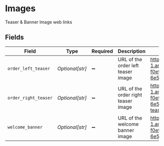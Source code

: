 # Images

Teaser & Banner Image web links


## Fields

| Field                                                                                                                  | Type                                                                                                                   | Required                                                                                                               | Description                                                                                                            | Example                                                                                                                |
| ---------------------------------------------------------------------------------------------------------------------- | ---------------------------------------------------------------------------------------------------------------------- | ---------------------------------------------------------------------------------------------------------------------- | ---------------------------------------------------------------------------------------------------------------------- | ---------------------------------------------------------------------------------------------------------------------- |
| `order_left_teaser`                                                                                                    | *Optional[str]*                                                                                                        | :heavy_minus_sign:                                                                                                     | URL of the order left teaser image                                                                                     | https://epilot-bucket.s3.eu-central-1.amazonaws.com/12344/6538fddb-f0e9-4f0f-af51-6e57891ff20a/order-left-teaser.jpeg  |
| `order_right_teaser`                                                                                                   | *Optional[str]*                                                                                                        | :heavy_minus_sign:                                                                                                     | URL of the order right teaser image                                                                                    | https://epilot-bucket.s3.eu-central-1.amazonaws.com/12344/6538fddb-f0e9-4f0f-af51-6e57891ff20a/order-right-teaser.jpeg |
| `welcome_banner`                                                                                                       | *Optional[str]*                                                                                                        | :heavy_minus_sign:                                                                                                     | URL of the welcome banner image                                                                                        | https://epilot-bucket.s3.eu-central-1.amazonaws.com/12344/6538fddb-f0e9-4f0f-af51-6e57891ff20a/welcome-banner.jpeg     |